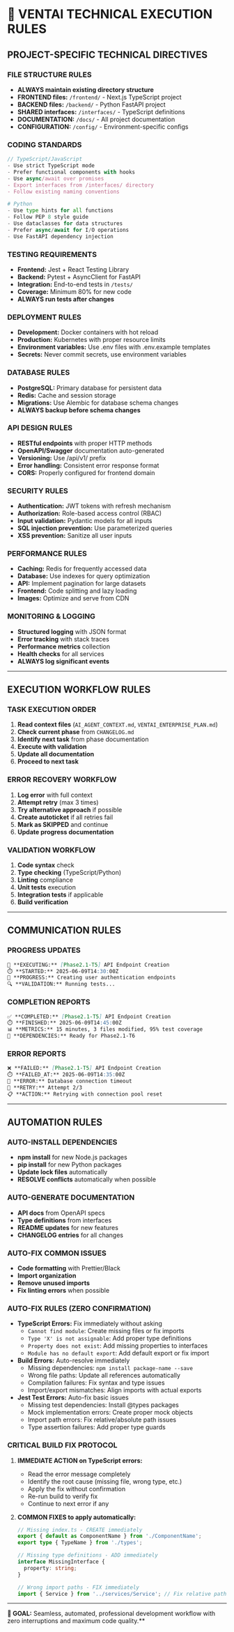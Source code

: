 # 🔧 VENTAI TECHNICAL EXECUTION RULES

## PROJECT-SPECIFIC TECHNICAL DIRECTIVES

### FILE STRUCTURE RULES
- **ALWAYS maintain existing directory structure**
- **FRONTEND files:** `/frontend/` - Next.js TypeScript project
- **BACKEND files:** `/backend/` - Python FastAPI project  
- **SHARED interfaces:** `/interfaces/` - TypeScript definitions
- **DOCUMENTATION:** `/docs/` - All project documentation
- **CONFIGURATION:** `/config/` - Environment-specific configs

### CODING STANDARDS
```typescript
// TypeScript/JavaScript
- Use strict TypeScript mode
- Prefer functional components with hooks
- Use async/await over promises
- Export interfaces from /interfaces/ directory
- Follow existing naming conventions
```

```python
# Python
- Use type hints for all functions
- Follow PEP 8 style guide
- Use dataclasses for data structures
- Prefer async/await for I/O operations
- Use FastAPI dependency injection
```

### TESTING REQUIREMENTS
- **Frontend:** Jest + React Testing Library
- **Backend:** Pytest + AsyncClient for FastAPI
- **Integration:** End-to-end tests in `/tests/`
- **Coverage:** Minimum 80% for new code
- **ALWAYS run tests after changes**

### DEPLOYMENT RULES
- **Development:** Docker containers with hot reload
- **Production:** Kubernetes with proper resource limits
- **Environment variables:** Use .env files with .env.example templates
- **Secrets:** Never commit secrets, use environment variables

### DATABASE RULES
- **PostgreSQL:** Primary database for persistent data
- **Redis:** Cache and session storage
- **Migrations:** Use Alembic for database schema changes
- **ALWAYS backup before schema changes**

### API DESIGN RULES
- **RESTful endpoints** with proper HTTP methods
- **OpenAPI/Swagger** documentation auto-generated
- **Versioning:** Use /api/v1/ prefix
- **Error handling:** Consistent error response format
- **CORS:** Properly configured for frontend domain

### SECURITY RULES
- **Authentication:** JWT tokens with refresh mechanism
- **Authorization:** Role-based access control (RBAC)
- **Input validation:** Pydantic models for all inputs
- **SQL injection prevention:** Use parameterized queries
- **XSS prevention:** Sanitize all user inputs

### PERFORMANCE RULES
- **Caching:** Redis for frequently accessed data
- **Database:** Use indexes for query optimization
- **API:** Implement pagination for large datasets
- **Frontend:** Code splitting and lazy loading
- **Images:** Optimize and serve from CDN

### MONITORING & LOGGING
- **Structured logging** with JSON format
- **Error tracking** with stack traces
- **Performance metrics** collection
- **Health checks** for all services
- **ALWAYS log significant events**

---

## EXECUTION WORKFLOW RULES

### TASK EXECUTION ORDER
1. **Read context files** (`AI_AGENT_CONTEXT.md`, `VENTAI_ENTERPRISE_PLAN.md`)
2. **Check current phase** from `CHANGELOG.md`
3. **Identify next task** from phase documentation
4. **Execute with validation**
5. **Update all documentation**
6. **Proceed to next task**

### ERROR RECOVERY WORKFLOW
1. **Log error** with full context
2. **Attempt retry** (max 3 times)
3. **Try alternative approach** if possible
4. **Create autoticket** if all retries fail
5. **Mark as SKIPPED** and continue
6. **Update progress documentation**

### VALIDATION WORKFLOW
1. **Code syntax** check
2. **Type checking** (TypeScript/Python)
3. **Linting** compliance
4. **Unit tests** execution
5. **Integration tests** if applicable
6. **Build verification**

---

## COMMUNICATION RULES

### PROGRESS UPDATES
```markdown
🔄 **EXECUTING:** [Phase2.1-T5] API Endpoint Creation
⏱️ **STARTED:** 2025-06-09T14:30:00Z
📝 **PROGRESS:** Creating user authentication endpoints
🔍 **VALIDATION:** Running tests...
```

### COMPLETION REPORTS
```markdown
✅ **COMPLETED:** [Phase2.1-T5] API Endpoint Creation
⏱️ **FINISHED:** 2025-06-09T14:45:00Z
📊 **METRICS:** 15 minutes, 3 files modified, 95% test coverage
🔗 **DEPENDENCIES:** Ready for Phase2.1-T6
```

### ERROR REPORTS
```markdown
❌ **FAILED:** [Phase2.1-T5] API Endpoint Creation
⏱️ **FAILED_AT:** 2025-06-09T14:35:00Z
🐛 **ERROR:** Database connection timeout
🔄 **RETRY:** Attempt 2/3
📋 **ACTION:** Retrying with connection pool reset
```

---

## AUTOMATION RULES

### AUTO-INSTALL DEPENDENCIES
- **npm install** for new Node.js packages
- **pip install** for new Python packages  
- **Update lock files** automatically
- **RESOLVE conflicts** automatically when possible

### AUTO-GENERATE DOCUMENTATION
- **API docs** from OpenAPI specs
- **Type definitions** from interfaces
- **README updates** for new features
- **CHANGELOG entries** for all changes

### AUTO-FIX COMMON ISSUES
- **Code formatting** with Prettier/Black
- **Import organization** 
- **Remove unused imports**
- **Fix linting errors** when possible

### AUTO-FIX RULES (ZERO CONFIRMATION)
- **TypeScript Errors:** Fix immediately without asking
  - `Cannot find module`: Create missing files or fix imports
  - `Type 'X' is not assignable`: Add proper type definitions
  - `Property does not exist`: Add missing properties to interfaces
  - `Module has no default export`: Add default export or fix import
- **Build Errors:** Auto-resolve immediately
  - Missing dependencies: `npm install package-name --save`
  - Wrong file paths: Update all references automatically
  - Compilation failures: Fix syntax and type issues
  - Import/export mismatches: Align imports with actual exports
- **Jest Test Errors:** Auto-fix basic issues
  - Missing test dependencies: Install @types packages
  - Mock implementation errors: Create proper mock objects
  - Import path errors: Fix relative/absolute path issues
  - Type assertion failures: Add proper type guards

### CRITICAL BUILD FIX PROTOCOL
1. **IMMEDIATE ACTION on TypeScript errors:**
   - Read the error message completely
   - Identify the root cause (missing file, wrong type, etc.)
   - Apply the fix without confirmation
   - Re-run build to verify fix
   - Continue to next error if any

2. **COMMON FIXES to apply automatically:**
   ```typescript
   // Missing index.ts - CREATE immediately
   export { default as ComponentName } from './ComponentName';
   export type { TypeName } from './types';
   
   // Missing type definitions - ADD immediately
   interface MissingInterface {
     property: string;
   }
   
   // Wrong import paths - FIX immediately
   import { Service } from '../services/Service'; // Fix relative paths
   ```

---

**🎯 GOAL:** Seamless, automated, professional development workflow with zero interruptions and maximum code quality.**
